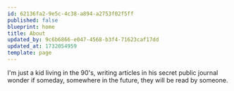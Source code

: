 ```yaml
---
id: 62136fa2-9e5c-4c38-a894-a2753f02f5ff
published: false
blueprint: home
title: About
updated_by: 9c6b6866-e047-4568-b3f4-71623caf17dd
updated_at: 1732054959
template: page
---
```

I'm just a kid living in the 90's, writing articles in his secret public journal wonder if someday, somewhere in the future, they will be read by someone.